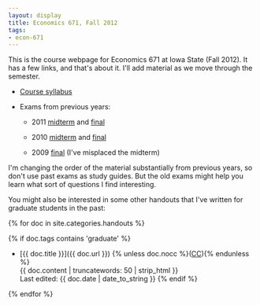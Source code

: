 ```yaml
---
layout: display
title: Economics 671, Fall 2012
tags:
- econ-671
---
```


This is the course webpage for Economics 671 at Iowa State (Fall
2012). It has a few links, and that's about it. I'll add material as
we move through the semester.

* [Course syllabus](/handouts/2012/econ-671-syllabus.html)

* Exams from previous years:

  * 2011 [midterm](/downloads/econ-671-2011-midterm.pdf) and 
  [final](/downloads/econ-671-2011-final.pdf)

  * 2010 [midterm](/downloads/econ-671-2010-midterm.pdf) and 
  [final](/downloads/econ-671-2010-final.pdf)

  * 2009 [final](/downloads/econ-671-2009-final.pdf) (I've misplaced
  the midterm)

I'm changing the order of the material substantially from previous
years, so don't use past exams as study guides. But the old exams
might help you learn what sort of questions I find interesting.

You might also be interested in some other handouts that I've written
for graduate students in the past:

{% for doc in site.categories.handouts %}

{% if doc.tags contains 'graduate' %}
* [{{ doc.title }}]({{ doc.url }}) {% unless doc.nocc %}\([CC][]\){% endunless %}  
  {{ doc.content | truncatewords: 50 | strip_html }}  
  Last edited: {{ doc.date | date_to_string }}
{% endif %}

{% endfor %}

[CC]: http://creativecommons.org/licenses/by-sa/3.0/